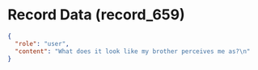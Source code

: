 # Record Data (record_659)

```json
{
  "role": "user",
  "content": "What does it look like my brother perceives me as?\n"
}
```
